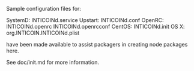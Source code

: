 Sample configuration files for:

SystemD: INTICOINd.service
Upstart: INTICOINd.conf
OpenRC:  INTICOINd.openrc
         INTICOINd.openrcconf
CentOS:  INTICOINd.init
OS X:    org.INTICOIN.INTICOINd.plist

have been made available to assist packagers in creating node packages here.

See doc/init.md for more information.
